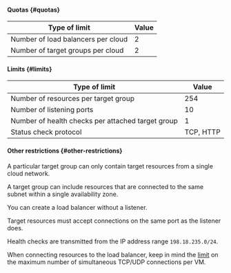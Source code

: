 #### Quotas {#quotas}

| Type of limit | Value |
| ----- | ----- |
| Number of load balancers per cloud | 2 |
| Number of target groups per cloud | 2 |

#### Limits {#limits}

| Type of limit | Value |
| ----- | ----- |
| Number of resources per target group | 254 |
| Number of listening ports | 10 |
| Number of health checks per attached target group | 1 |
| Status check protocol | TCP, HTTP |

#### Other restrictions {#other-restrictions}

A particular target group can only contain target resources from a single cloud network.

A target group can include resources that are connected to the same subnet within a single availability zone.

You can create a load balancer without a listener.

Target resources must accept connections on the same port as the listener does.

Health checks are transmitted from the IP address range `198.18.235.0/24`.

When connecting resources to the load balancer, keep in mind the [limit](../vpc/concepts/limits.md#limits) on the maximum number of simultaneous TCP/UDP connections per VM.

